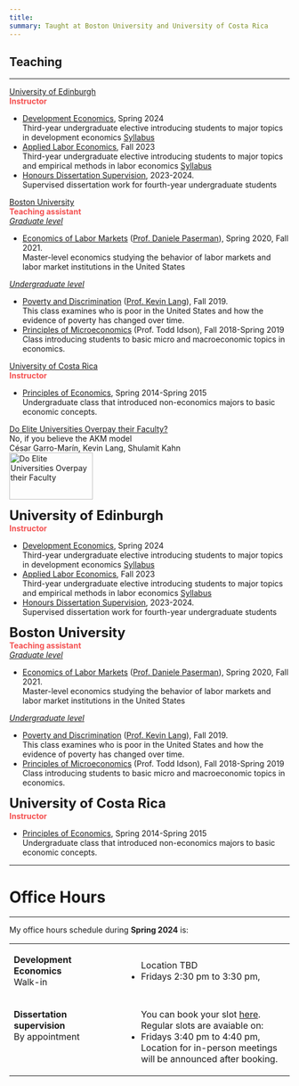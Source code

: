 ```yaml
---
title: 
summary: Taught at Boston University and University of Costa Rica
---
```


## Teaching ##
<hr>


<div class="universal-wrapper">
  <div class="media stream-item view-compact">
      <div class="media-body">
          <div class="section-subheading article-title mb-0 mt-0"><a href="https://cesarlgm.github.io/documents/jmp_release_version.pdf" target="_blank" rel="noopener">University of Edinburgh</a></div>
            <div class="article-style">
              <strong><font  color="#F45050">Instructor</font> </strong><br>
              <ul>
                <li><u>Development Economics</u>,  Spring 2024  <br> Third-year undergraduate elective introducing students to major topics in development economics <a class="btn btn-outline-primary btn-page-header btn-sm" href="/slides/example/" target="_blank">Syllabus</a> </li>
                <li><u>Applied Labor Economics</u>,  Fall 2023  <br> Third-year undergraduate elective introducing students to major topics and empirical methods in labor economics <a class="btn btn-outline-primary btn-page-header btn-sm" href="https://cesarlgm.github.io/documents/teaching/outline_labour_23_24.pdf" target="_blank">Syllabus</a></li>
                <li><u>Honours Dissertation Supervision</u>,  2023-2024. <br> Supervised dissertation work for fourth-year undergraduate students</li>
              </ul>
            </div>
      </div>
      <!--<div class="ml-3">
          <img src="/research/images/idn_image_resized.png" height="84" width="150" alt="The Geography of Women's Opportunity: Evidence from Indonesia" loading="lazy">
      </div>-->
  </div>
  <div class="media stream-item view-compact">
      <div class="media-body">
          <div class="section-subheading article-title mb-0 mt-0"><a href="https://cesarlgm.github.io/documents/jmp_release_version.pdf" target="_blank" rel="noopener">Boston University</a></div>
            <div class="article-style">
              <strong><font   color="#F45050">Teaching assistant</font> </strong><br>
              <i><u>Graduate level</i></u>
              <ul>
                <li><u>Economics of Labor Markets</u> (<a href="https://people.bu.edu/paserman/">Prof. Daniele Paserman</a>), Spring 2020, Fall 2021. <br> Master-level economics studying the behavior of labor markets and labor market institutions in the United States</li>
              </ul>
              <i><u>Undergraduate level</i></u>
              <ul>
                <li><u>Poverty and Discrimination</u> (<a href="https://sites.bu.edu/kevinlang/">Prof. Kevin Lang</a>), Fall 2019. <br> 
                This class examines who is poor in the United States and how the evidence of poverty has changed over time. </li>
                <li><u>Principles of Microeconomics</u> (Prof. Todd Idson), Fall 2018-Spring 2019 <br> Class introducing students to basic micro and macroeconomic topics in economics.</li>
              </ul>
            </div>
      </div>
      <!--<div class="ml-3">
          <img src="/research/images/idn_image_resized.png" height="84" width="150" alt="The Geography of Women's Opportunity: Evidence from Indonesia" loading="lazy">
      </div>-->
  </div>
  <div class="media stream-item view-compact">
      <div class="media-body">
          <div class="section-subheading article-title mb-0 mt-0"><a href="https://cesarlgm.github.io/documents/jmp_release_version.pdf" target="_blank" rel="noopener">University of Costa Rica</a></div>
            <div class="article-style">
             <strong><font  color="#F45050">Instructor</font> </strong><br>
              <ul>
                <li> <u>Principles of Economics</u>, Spring 2014-Spring 2015<br>Undergraduate class that introduced non-economics majors to basic economic concepts.</li>
              </ul>
            </div>
      </div>
      <!--<div class="ml-3">
          <img src="/research/images/idn_image_resized.png" height="84" width="150" alt="The Geography of Women's Opportunity: Evidence from Indonesia" loading="lazy">
      </div>-->
  </div>
<div class="media stream-item view-compact">
    <div class="media-body">
        <div class="section-subheading article-title mb-0 mt-0"><a href="https://cesarlgm.github.io/documents/AKM_paper_v1.pdf" target="_blank" rel="noopener">Do Elite Universities Overpay their Faculty?</a></div>
        <div class="article-style">No, if you believe the AKM model</div>
        <div class="stream-meta article-metadata">
            <div class="article-metadata">
                <div>
                    <span class="author-highlighted">César Garro-Marín,</span>
                    <span>Kevin Lang,</span>
                    <span>Shulamit Kahn</span>
                </div>
            </div>
        </div>
        <div class="btn-links">
        </div>
    </div>
    <div class="ml-3">
        <img src="/research/images/akm_image_resized.png" height="84" width="150" alt="Do Elite Universities Overpay their Faculty" loading="lazy">
    </div>
</div>




<p>
<font size="+2"><strong> University of Edinburgh</strong> <br></font>
<strong><font  color="#F45050">Instructor</font> </strong><br>
<ul>
  <li><u>Development Economics</u>,  Spring 2024  <br> Third-year undergraduate elective introducing students to major topics in development economics <a class="btn btn-outline-primary btn-page-header btn-sm" href="/slides/example/" target="_blank">Syllabus</a> </li>
  <li><u>Applied Labor Economics</u>,  Fall 2023  <br> Third-year undergraduate elective introducing students to major topics and empirical methods in labor economics <a class="btn btn-outline-primary btn-page-header btn-sm" href="https://cesarlgm.github.io/documents/teaching/outline_labour_23_24.pdf" target="_blank">Syllabus</a></li>
  <li><u>Honours Dissertation Supervision</u>,  2023-2024. <br> Supervised dissertation work for fourth-year undergraduate students</li>
</ul>
</p>

<font size="+2"><strong> Boston University</strong><br></font>
<strong><font   color="#F45050">Teaching assistant</font> </strong><br>
<i><u>Graduate level</i></u>
<ul>
  <li><u>Economics of Labor Markets</u> (<a href="https://people.bu.edu/paserman/">Prof. Daniele Paserman</a>), Spring 2020, Fall 2021. <br> Master-level economics studying the behavior of labor markets and labor market institutions in the United States</li>
</ul>
<i><u>Undergraduate level</i></u>
<ul>
  <li><u>Poverty and Discrimination</u> (<a href="https://sites.bu.edu/kevinlang/">Prof. Kevin Lang</a>), Fall 2019. <br> 
  This class examines who is poor in the United States and how the evidence of poverty has changed over time. </li>
  <li><u>Principles of Microeconomics</u> (Prof. Todd Idson), Fall 2018-Spring 2019 <br> Class introducing students to basic micro and macroeconomic topics in economics.</li>
</ul>
<font size="+2"><strong> University of Costa Rica</strong><br></font>
<strong><font  color="#F45050">Instructor</font> </strong><br>
<ul>
  <li> <u>Principles of Economics</u>, Spring 2014-Spring 2015<br>Undergraduate class that introduced non-economics majors to basic economic concepts.</li>
</ul>

<!--
<div class="clicker" tabindex="1">Click me</div>
<div class="hiddendiv">This is my abstract.</div>

<style>
.clicker {
  cursor:pointer;
}

.hiddendiv {
  display:none;
}

.clicker:focus + .hiddendiv {
  display:block;
}
</style>
-->

<hr>

# Office Hours #

<hr>

My office hours schedule during **Spring 2024** is:


<table width="100%">
<tbody>
<tr>
<td  style="vertical-align:top" width="40%">
<p><strong> Development Economics</strong><br>
  Walk-in
</p>
</td>
<td>
<ul>
  <!--<a href="https://maps.app.goo.gl/WagPyxj5mxZuw94u5">--> <i class="fa-sharp fa-solid fa-location-pin"></i> Location TBD</a>
  <li>Fridays 2:30 pm to 3:30 pm, </li>
</ul>
</td>
</tr>
<tr>
<td  style="vertical-align:top" width="40%">
<p><strong> Dissertation supervision</strong><br>
  By appointment
</p>
</td>
<td>
<ul>
  You can book your slot <a href="https://outlook.office365.com/owa/calendar/Meetingslots@uoe.onmicrosoft.com/bookings/s/3KyNCUZjfEqzUAkxt2X8IQ2">here</a>. Regular slots are avaiable on:
  <li>Fridays 3:40 pm to 4:40 pm, </li>
  Location for in-person meetings will be announced after booking.
</ul>
</tbody>
</table>


